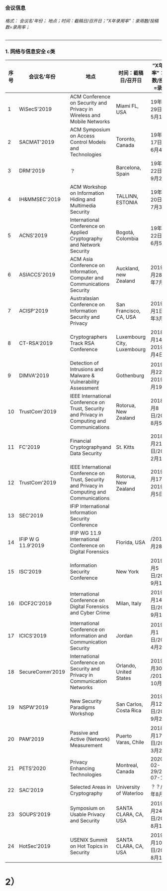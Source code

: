 ### 会议信息      

###### 格式：      会议名’年份； 地点；时间：截稿日/召开日；“X年录用率”：录用数/投稿数=录用率；    
---
### 1. 网络与信息安全  c类  
|序号| 会议名'年份 | 地点          | 时间：截稿日/召开日        | “X年录用率”：录用数/投稿数=录用率        |
| ------------- | ----------- |----------- |----------- |----------- |
|1|WiSecS'2019|ACM Conference on Security and Privacy in Wireless and Mobile Networks| Miami FL, USA| 19年1月29日/19年5月14日|“2019”：|
|2|SACMAT'2019|ACM Symposium on Access Control Models and Technologies |Toronto, Canada| 19年2月17日/19年6月4日|“2019”：|
|3|DRM'2019|？| Barcelona, Spain| 19年4月22日/19年9月23日|“2019”：|
|4|IH&MMSEC'2019|ACM Workshop on Information Hiding and Multimedia Security|TALLINN, ESTONIA| 19年3月20日/19年7月3日|“2019”：|
|5|ACNS'2019|International Conference on Applied Cryptography and Network Security| Bogotá, Colombia|19年1月22日/19年6月5日|“2019”|
|6|ASIACCS'2019|ACM Asia Conference on Information, Computer and Communications Security | Auckland, new Zealand |2019年1月28日/19年7月7日|“2019”：|
|7|ACISP'2019| Australasian Conference on Information Security and Privacy |San Francisco, CA, USA|2019年3月1日/19年3月3日|“2019”：|
|8|CT-RSA'2019| Cryptographers Track RSA Conference | Luxembourg City, Luxembourg | 2018年9月14日/ 2019年3月4日 |“2019”：|
|9|DIMVA'2019| Detection of Intrusions and Malware & Vulnerability Assessment|Gothenburg | 2019年2月22日/ 2019年6月19日 |“2019”：|“2019”：|
|10|TrustCom'2019| IEEE International Conference on Trust, Security and Privacy in Computing and Communications  | Rotorua, New Zealand  |2018年2月8日/2019年8月5日|“2019”：|
|11|FC'2019| Financial Cryptographyand Data Security | St. Kitts|2018年9月21日/2019年2月19日|“2019”：|
|12|TrustCom’2019| IEEE International Conference on Trust, Security and Privacy in Computing and Communications | Rotorua, New Zealand  | 2019年3月17日/ 2019年8月5日|“2019”：|
|13|SEC’2019| IFIP International Information Security Conference |  | |“2019”：|
|14|IFIP W G 11.9’2019| IFIP WG 11.9 International Conference on Digital Forensics | Florida, USA|/2019年1月28日 |“2019”：|
|15|ISC’2019| Information Security Conference  |New York| 2019年4月5日/2019年9月16日|“2019”：|
|16|IDCF2C’2019|International Conference on Digital Forensics and Cyber Crime |Milan, Italy |2019年4月14日/2019年9月16日 |“2019”：|
|17|ICICS’2019| International Conference on Information and Communication Security  | Jordan |2019年 3月1 日/2019年4月25 日|“2019”：|2019年4月25 日
|18|SecureComm’2019|International Conference on Security and Privacy in Communication Networks  | Orlando, United States |2019年4月30日 /2019年10月23日|“2019”：|
|19|NSPW’2019|New Security Paradigms Workshop | San Carlos, Costa Rica |2019年4月12日/2019年9月23日 |“2019”：|
|20|PAM’2019|Passive and Active (Network) Measurement | Puerto Varas, Chile | 2018年10月17日/2019年3月27日|“2019”：|
|21|PETS’2020|Privacy Enhancing Technologies | Montreal, Canada |2020-02-29/2020-07-15|“2019”：|
|22|SAC’2019| Selected Areas in Cryptography  |University of Waterloo  | ？？/2019年8月12日|“2019”：|
|23|SOUPS’2019|Symposium on Usable Privacy and Security  | SANTA CLARA, CA, USA |2019年5月24日/2019年8月11日 |“2019”：|
|24|HotSec’2019|USENIX Summit on Hot Topics in Security | SANTA CLARA, CA, USA | 2019年6月10日/2019年8月13日|“2019”：|


# 2）

